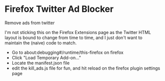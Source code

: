 # Firefox Twitter Ad Blocker
Remove ads from twitter

I'm not sticking this on the Firefox Extensions page as the Twitter HTML layout is bound to 
change from time to time, and I just don't want to maintain the (naive) code to match.

<ul>
    <li>Go to about:debugging#/runtime/this-firefox on firefox</li>
    <li>Click "Load Temporary Add-on..."</li>
    <li>Locate the manifest.json file</li>
    <li>edit the kill_ads.js file for fun, and hit reload on the firefox plugin settings page</li>
</ul>
